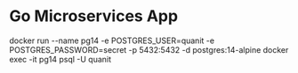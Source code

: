 # Go Microservices App

docker run --name pg14 -e POSTGRES_USER=quanit -e POSTGRES_PASSWORD=secret -p 5432:5432 -d postgres:14-alpine
docker exec -it pg14 psql -U quanit